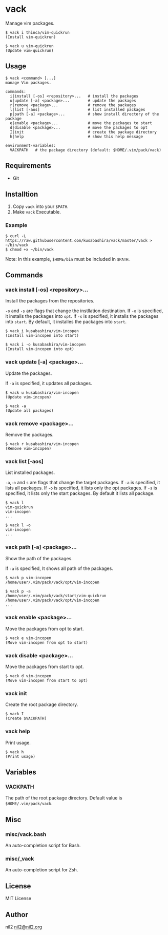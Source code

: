 vack
====

Manage vim packages.

```
$ vack i thinca/vim-quickrun
(Install vim-quickrun)

$ vack u vim-quickrun
(Update vim-quickrun)
```

Usage
-----

```
$ vack <command> [...]
manage Vim packages.

commands:
  i|install [-os] <repository>...   # install the packages
  u|update [-a] <package>...        # update the packages
  r|remove <package>...             # remove the packages
  l|list [-aos]                     # list installed packages
  p|path [-a] <package>...          # show install directory of the package
  e|enable <package>...             # move the packages to start
  d|disable <package>...            # move the packages to opt
  I|init                            # create the package directory
  h|help                            # show this help message

environment-variables:
  VACKPATH   # the package directory (default: $HOME/.vim/pack/vack)
```

Requirements
------------

- Git

Installtion
-----------

1. Copy `vack` into your `$PATH`.
2. Make `vack` Executable.

### Example

```
$ curl -L https://raw.githubusercontent.com/kusabashira/vack/master/vack > ~/bin/vack
$ chmod +x ~/bin/vack
```

Note: In this example, `$HOME/bin` must be included in `$PATH`.

Commands
--------

### vack install [-os] \<repository\>...   

Install the packages from the repositories.

`-o` and `-s` are flags that change the instllation destination.
If `-o` is specified, it installs the packages into `opt`.
If `-s` is specified, it installs the packages into `start`.
By default, it installes the packages into `start`.

```
$ vack i kusabashira/vim-incopen
(Install vim-incopen into start)

$ vack i -o kusabashira/vim-incopen
(Install vim-incopen into opt)
```

### vack update [-a] \<package\>...        

Update the packages.

If `-a` is specified, it updates all packages.

```
$ vack u kusabashira/vim-incopen
(Update vim-incopen)

$ vack -a
(Update all packages)
```

### vack remove \<package\>...               

Remove the packages.

```
$ vack r kusabashira/vim-incopen
(Remove vim-incopen)
```

### vack list [-aos]                       

List installed packages.

`-a`,`-o` and `s` are flags that change the target packages.
If `-a` is specified, it lists all packages.
If `-o` is specified, it lists only the opt packages.
If `-s` is specified, it lists only the start packages.
By default it lists all package.

```
$ vack l
vim-quickrun
vim-incopen
...

$ vack l -o
vim-incopen
...
```

### vack path [-a] \<package\>...            

Show the path of the packages.

If `-a` is specified, It shows all path of the packages.

```
$ vack p vim-incopen
/home/user/.vim/pack/vack/opt/vim-incopen

$ vack p -a
/home/user/.vim/pack/vack/start/vim-quickrun
/home/user/.vim/pack/vack/opt/vim-incopen
...
```

### vack enable \<package\>...               

Move the packages from opt to start.

```
$ vack e vim-incopen
(Move vim-incopen from opt to start)
```

### vack disable \<package\>...              

Move the packages from start to opt.

```
$ vack d vim-incopen
(Move vim-incopen from start to opt)
```

### vack init                              

Create the root package directory.

```
$ vack I
(Create $VACKPATH)
```

### vack help                              

Print usage.

```
$ vack h
(Print usage)
```

Variables
---------

### VACKPATH

The path of the root package directory.
Default value is `$HOME/.vim/pack/vack`.

Misc
----

### misc/vack.bash

An auto-completion script for Bash.

### misc/\_vack

An auto-completion script for Zsh.

License
-------

MIT License

Author
------

nil2 <nil2@nil2.org>
